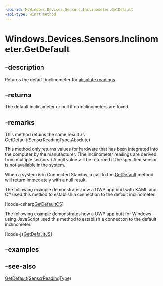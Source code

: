 ```yaml
---
-api-id: M:Windows.Devices.Sensors.Inclinometer.GetDefault
-api-type: winrt method
---
```


<!-- Method syntax
public Windows.Devices.Sensors.Inclinometer GetDefault()
-->

# Windows.Devices.Sensors.Inclinometer.GetDefault

## -description
Returns the default inclinometer for [absolute readings](https://docs.microsoft.com/en-us/uwp/api/windows.devices.sensors.sensorreadingtype).

## -returns
The default inclinometer or null if no inclinometers are found.

## -remarks
This method returns the same result as GetDefault(SensorReadingType.Absolute)

This method only returns values for hardware that has been integrated into the computer by the manufacturer. (The inclinometer readings are derived from multiple sensors.) A null value will be returned if the specified sensor is not available in the system.

When a system is in Connected Standby, a call to the [GetDefault](inclinometer_getdefault_2064571144.md) method will return immediately with a null result.

The following example demonstrates how a UWP app built with XAML and C# used this method to establish a connection to the default inclinometer.



[!code-csharp[GetDefaultCS](../windows.devices.sensors/code/inclinometer/csharp/Scenario1.xaml.cs#SnippetGetDefaultCS)]

The following example demonstrates how a UWP app built for Windows using JavaScript used this method to establish a connection to the default inclinometer.



[!code-js[GetDefaultJS](../windows.devices.sensors/code/inclinometer/javascript/scenario1.js#SnippetGetDefaultJS)]

## -examples

## -see-also
[GetDefault(SensorReadingType)](inclinometer_getdefault_2064571144.md)
